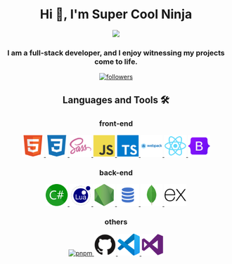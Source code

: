 <h1 align="center">Hi 👋, I'm Super Cool Ninja </h1>

<p style="margin: 15px;" align="center">
    <img src="https://readme-typing-svg.herokuapp.com?duration=2500&color=ff5722&center=true&vCenter=true&lines=developer+fullstack;a+passionate;their+is+no+solution+without+error;self-taught;i+love+helping+others;">
    <h3 align="center">I am a full-stack developer, and I enjoy witnessing my projects come to life.</h3>
</p>

<div align="center"> 
  <a href="https://github.com/SuperCoolNinja">
  <img alt="followers" title="Follow me on Github" src="https://img.shields.io/github/followers/SuperCoolNinja?color=236ad3&labelColor=1155ba&style=for-the-badge&logo=github&label=Follow"/>
  </a>
</div>


<h2 align="center">Languages and Tools 🛠</h2>
<h3 align="center">front-end</h3>
<p align="center">
      <a href="https://developer.mozilla.org/fr/docs/Web/HTML" target="_blank"> <img src="https://raw.githubusercontent.com/devicons/devicon/1119b9f84c0290e0f0b38982099a2bd027a48bf1/icons/html5/html5-original.svg"alt="html" width="50" height="50"/> </a>
   <a href="https://developer.mozilla.org/fr/docs/Web/CSS" target="_blank"> <img src="https://raw.githubusercontent.com/devicons/devicon/1119b9f84c0290e0f0b38982099a2bd027a48bf1/icons/css3/css3-plain.svg"alt="css" width="50" height="50"/> </a>
   <a href="https://sass-lang.com/" target="_blank"> <img src="https://github.com/devicons/devicon/blob/1119b9f84c0290e0f0b38982099a2bd027a48bf1/icons/sass/sass-original.svg"alt="scss" width="50" height="50"/> </a>
        <a href="https://developer.mozilla.org/en-US/docs/Web/JavaScript" target="_blank"> <img src="https://raw.githubusercontent.com/devicons/devicon/master/icons/javascript/javascript-original.svg" alt="js" width="50" height="50"/> </a>
        <a href="https://www.typescriptlang.org/" target="_blank"> <img src="https://raw.githubusercontent.com/devicons/devicon/master/icons/typescript/typescript-original.svg" alt="typescript" width="50" height="50"/> </a>
        <a href="https://webpack.js.org" target="_blank"> <img src="https://raw.githubusercontent.com/devicons/devicon/d00d0969292a6569d45b06d3f350f463a0107b0d/icons/webpack/webpack-original-wordmark.svg" alt="webpack" width="50" height="50"/> </a>
       <a href="https://react.dev/blog/2023/03/16/introducing-react-dev" target="_blank"> <img src="https://raw.githubusercontent.com/devicons/devicon/1119b9f84c0290e0f0b38982099a2bd027a48bf1/icons/react/react-original.svg" alt="webpack" width="50" height="50"/> </a>
    <a href="https://getbootstrap.com/" target="_blank"> <img src="https://github.com/devicons/devicon/blob/1119b9f84c0290e0f0b38982099a2bd027a48bf1/icons/bootstrap/bootstrap-original.svg"alt="bootstrap" width="50" height="50"/> </a>
</p>

<h3 align="center">back-end</h3>
<p align="center">
      <a href="https://learn.microsoft.com/fr-fr/dotnet/csharp/" target="_blank"> <img src="https://raw.githubusercontent.com/github/explore/80688e429a7d4ef2fca1e82350fe8e3517d3494d/topics/csharp/csharp.png"alt="C#" width="50" height="50"/> </a>
   <a href="https://www.lua.org/" target="_blank"> <img src="https://raw.githubusercontent.com/github/explore/80688e429a7d4ef2fca1e82350fe8e3517d3494d/topics/lua/lua.png"alt="LUA" width="50" height="50"/> </a>
   <a href="https://nodejs.org/en" target="_blank"> <img src="https://raw.githubusercontent.com/github/explore/80688e429a7d4ef2fca1e82350fe8e3517d3494d/topics/nodejs/nodejs.png"alt="nodejs" width="50" height="50"/> </a>
        <a href="https://sql.sh/" target="_blank"> <img src="https://raw.githubusercontent.com/github/explore/80688e429a7d4ef2fca1e82350fe8e3517d3494d/topics/sql/sql.png" alt="sql" width="50" height="50"/> </a>
       <a href="https://www.mongodb.com/fr-fr" target="_blank"> <img src="https://raw.githubusercontent.com/devicons/devicon/1119b9f84c0290e0f0b38982099a2bd027a48bf1/icons/mongodb/mongodb-original.svg" alt="mongodb" width="50" height="50"/> </a>
  <a href="https://expressjs.com/fr/" target="_blank"> <img src="https://raw.githubusercontent.com/devicons/devicon/1119b9f84c0290e0f0b38982099a2bd027a48bf1/icons/express/express-original.svg" alt="expressjs" width="50" height="50"/> </a>
</p>

<h3 align="center">others</h3>
<p align="center">
      <a href="https://pnpm.io/" target="_blank"> <img src="https://camo.githubusercontent.com/c94550c0ba7556b7d9361faec72b8a3883e7c623f521f3f1edf65ff9c1060214/68747470733a2f2f64333377756272666b69306c36382e636c6f756466726f6e742e6e65742f616164323139623663393331636562623533313231646364613739346636313830643965343339372f31376633342f6173736574732f696d616765732f706e706d2d7374616e646172642d37396339646262326539396238353235616535353137343538303036316531622e737667"alt="pnpm" width="50" height="50"/> </a>
   <a href="https://github.com/" target="_blank"> <img src="https://github.com/devicons/devicon/blob/1119b9f84c0290e0f0b38982099a2bd027a48bf1/icons/github/github-original.svg"alt="github" width="50" height="50"/> </a>
   <a href="https://code.visualstudio.com/" target="_blank"> <img src="https://github.com/devicons/devicon/blob/1119b9f84c0290e0f0b38982099a2bd027a48bf1/icons/vscode/vscode-original.svg"alt="vscode" width="50" height="50"/> </a>
        <a href="https://visualstudio.microsoft.com/fr/vs/" target="_blank"> <img src="https://github.com/devicons/devicon/blob/1119b9f84c0290e0f0b38982099a2bd027a48bf1/icons/visualstudio/visualstudio-plain.svg" alt="visual studio" width="50" height="50"/> </a>
</p>

